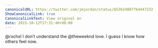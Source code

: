 ```yaml
---
canonicalURL: https://twitter.com/jmjordan/status/653624087764447232
ShowCanonicalLink: true
CanonicalLinkText: View original on
date: 2015-10-12T17:31:40+00:00
---
```

@rxchxl I don’t understand the @theweeknd love. I guess I know how others feel now.